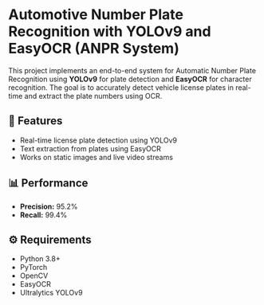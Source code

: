 # Automotive Number Plate Recognition with YOLOv9 and EasyOCR (ANPR System)

This project implements an end-to-end system for Automatic Number Plate Recognition using **YOLOv9** for plate detection and **EasyOCR** for character recognition. The goal is to accurately detect vehicle license plates in real-time and extract the plate numbers using OCR.

## 🚀 Features

- Real-time license plate detection using YOLOv9
- Text extraction from plates using EasyOCR
- Works on static images and live video streams

## 📊 Performance

- **Precision:** 95.2%  
- **Recall:** 99.4%


## ⚙️ Requirements

- Python 3.8+
- PyTorch
- OpenCV
- EasyOCR
- Ultralytics YOLOv9




